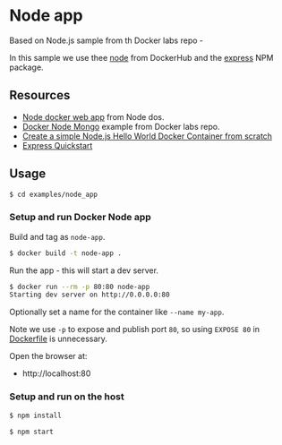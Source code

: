 # Node app

Based on Node.js sample from th Docker labs repo -

In this sample we use thee [node](https://hub.docker.com/_/node/) from DockerHub and the [express](https://www.npmjs.com/package/express) NPM package.


## Resources

- [Node docker web app](https://nodejs.org/en/docs/guides/nodejs-docker-webapp/) from Node dos.
- [Docker Node Mongo](https://github.com/docker/labs/tree/master/developer-tools/nodejs/porting/) example from Docker labs repo.
- [Create a simple Node.js Hello World Docker Container from scratch](https://flaviocopes.com/docker-node-container-example/)
- [Express Quickstart](https://github.com/MichaelCurrin/express-quickstart)


## Usage

```sh
$ cd examples/node_app
```

### Setup and run Docker Node app

Build and tag as `node-app`.

```sh
$ docker build -t node-app .
```

Run the app - this will start a dev server.

```sh
$ docker run --rm -p 80:80 node-app
Starting dev server on http://0.0.0.0:80
```

Optionally set a name for the container like `--name my-app`.

Note we use `-p` to expose and publish port `80`, so using `EXPOSE 80` in [Dockerfile](Dockerfile) is unnecessary.

Open the browser at:

- http://localhost:80

### Setup and run on the host

```sh
$ npm install
```

```sh
$ npm start
```

